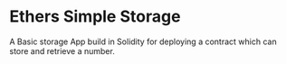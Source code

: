 # Ethers Simple Storage

A Basic storage App build in Solidity for deploying a contract which can store and retrieve a number.
